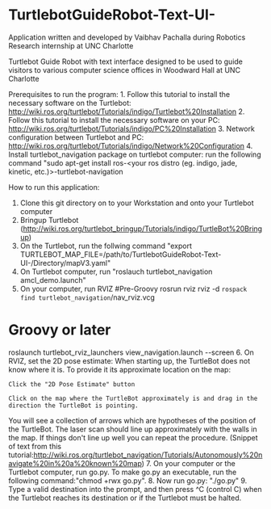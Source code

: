 # TurtlebotGuideRobot-Text-UI-
Application written and developed by Vaibhav Pachalla during Robotics Research internship at UNC Charlotte

Turtlebot Guide Robot with text interface designed to be used to guide visitors to various computer science offices in Woodward Hall at UNC Charlotte

Prerequisites to run the program:
    1. Follow this tutorial to install the necessary software on the Turtlebot:               http://wiki.ros.org/turtlebot/Tutorials/indigo/Turtlebot%20Installation
    2. Follow this tutorial to install the necessary software on your PC:
    http://wiki.ros.org/turtlebot/Tutorials/indigo/PC%20Installation
    3. Network configuration between Turtlebot and PC:
    http://wiki.ros.org/turtlebot/Tutorials/indigo/Network%20Configuration
    4. Install turtlebot_navigation package on turtlebot computer:
    run the following command "sudo apt-get install ros-<your ros distro (eg. indigo, jade, kinetic, etc.)>-turtlebot-navigation

How to run this application:
1. Clone this git directory on to your Workstation and onto your Turtlebot computer
2. Bringup Turtlebot (http://wiki.ros.org/turtlebot_bringup/Tutorials/indigo/TurtleBot%20Bringup)
3. On the Turtlebot, run the follwing command "export TURTLEBOT_MAP_FILE=/path/to/TurtlebotGuideRobot-Text-UI-/Directory/mapV3.yaml"
4. On Turtlebot computer, run "roslauch turtlebot_navigation amcl_demo.launch"
5. On your computer, run RVIZ
#Pre-Groovy
rosrun rviz rviz -d `rospack find turtlebot_navigation`/nav_rviz.vcg
# Groovy or later
roslaunch turtlebot_rviz_launchers view_navigation.launch --screen
6. On RVIZ, set the 2D pose estimate:
When starting up, the TurtleBot does not know where it is. To provide it its approximate location on the map:

    Click the "2D Pose Estimate" button

    Click on the map where the TurtleBot approximately is and drag in the direction the TurtleBot is pointing. 

You will see a collection of arrows which are hypotheses of the position of the TurtleBot. The laser scan should line up approximately with the walls in the map. If things don't line up well you can repeat the procedure. 
(Snippet of text from this tutorial:http://wiki.ros.org/turtlebot_navigation/Tutorials/Autonomously%20navigate%20in%20a%20known%20map)
7. On your computer or the Turtlebot computer, run go.py. To make go.py an executable, run the following command:"chmod +rwx go.py".
8. Now run go.py: "./go.py"
9. Type a valid destination into the prompt, and then press ^C (control C) when the Turtlebot reaches its destination or
if the Turtlebot must be halted.
